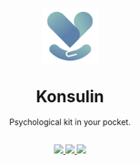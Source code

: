 <p align="center" style="padding-top:20px">
 <img width="100px" src="assets/images/global/logo.svg" align="center" alt="GitHub Readme Stats" />
 <h1 align="center">Konsulin</h1>
 <p align="center">Psychological kit in your pocket.</p>
</p>
  <p align="center">
    <br>
    <a href="https://gohugo.io/">
      <img src="https://img.shields.io/badge/Hugo%20-0.105.0%20-gray.svg?colorA=c9177e&colorB=FF4088&style=for-the-badge"/>
    </a>
    <a href="https://tailwindcss.com/">
      <img src="https://img.shields.io/badge/TailwindCSS%20-V3-gray.svg?colorA=0284c7&colorB=38bdf8&style=for-the-badge"/>
    </a>
    <a href="https://alpinejs.dev/">
      <img src="https://img.shields.io/badge/Alpine.js%20-V3-gray.svg?colorA=68a5af&colorB=77c1d2&style=for-the-badge"/>
    </a>
    <br>
  </p>
</p>
